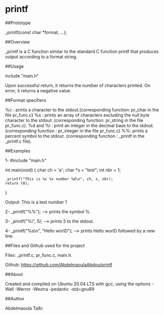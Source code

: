 # printf

##Prototype

_printf(const char *format, ...);

##Overview

_printf is a C function similar to the standard C function printf that produces output according to a format string.

##Usage

include "main.h"

Upon successful return, it returns the number of characters printed.
On error, it returns a negative value.

##Format specifiers

%c : prints a character to the stdout.(corresponding function: pr_char in the file pr_func.c)
%s : prints an array of characters excluding the null byte character to the stdout. (corresponding function: pr_string in the file pr_func.c).
%d and %i : print an integer in the decimal base to the stdout. (corresponding function : pr_integer in the file pr_func.c)
%%: prints a percent symbol to the stdout. (corresponding function : _printf in the _printf.c file).

##Examples

1-
#include "main.h"

int main(void)
{
	char ch = 'a';
	char *s = "test";
	int nbr = 1;

	_printf("This is %c %s number %d\n", ch, s, nbr);
	return (0);
}

Output:
This is a test number 1

2-
_printf("%%"); --> prints the symbol %.

3-
_printf("%i", 5); --> prints 5 to the stdout.

4-
_printf("%s\n", "Hello worlD"); --> prints Hello worlD followed by a new line.


##Files and Github used for the project

Files: _printf.c, pr_func.c, main.h.

Github: https://github.com/AbdelmaoulaAbdou/printf

##About

Created and compiled on Ubuntu 20.04 LTS with gcc, using the options -Wall -Werror -Wextra -pedantic -std=gnu89

##Author

Abdelmaoula Talbi

